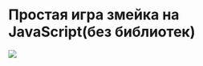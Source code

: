 # Простая игра змейка на JavaScript(без библиотек)

![](https://github.com/EpicLegend/snake2d/blob/main/screen/welcome.png)
